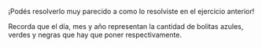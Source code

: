 ¡Podés resolverlo muy parecido a como lo resolviste en el ejercicio anterior! 

Recorda que el día, mes y año representan la cantidad de bolitas azules, verdes y negras que hay que poner respectivamente. 
